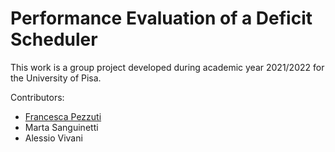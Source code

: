 # Performance Evaluation of a Deficit Scheduler

This work is a group project developed during academic year 2021/2022 for the University of Pisa.

Contributors:
- [Francesca Pezzuti](https://github.com/fpezzuti)
- Marta Sanguinetti
- Alessio Vivani
